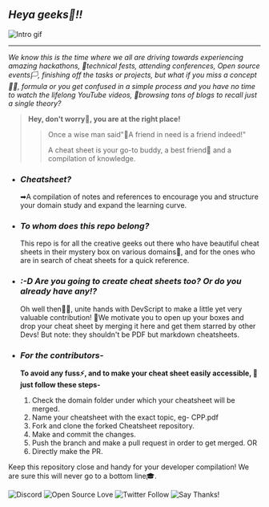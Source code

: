 ## **_Heya geeks🗿!!_**

![Intro gif](https://github.com/DevScript/CheatSheets/blob/main/assets/cheatsheet.gif)

---

_We know this is the time where we all are driving towards experiencing amazing hackathons, 🚸technical fests, attending conferences, Open source events🏳, finishing off the tasks or projects, but what if you miss a concept🕵️‍♀️, formula or you get confused in a simple process and you have no time to watch the lifelong YouTube videos, 🐳browsing tons of blogs to recall just a single theory?_

>**Hey, don't worry🍿, you are at the right place!** 
>
>>Once a wise man said"🌚A friend in need is a friend indeed!"
>>
>>A cheat sheet is your go-to buddy, a best friend🧸 and a compilation of knowledge. 

 - ### **_Cheatsheet?_** 
   ➡A compilation of notes and references to encourage you and structure your domain study and expand the learning curve. 

- ### **_To whom does this repo belong?_**
  This repo is for all the creative geeks out there who have beautiful cheat sheets in their mystery box on various domains🏁, and for the ones who are in search of cheat sheets for a quick reference. 

- ### **_:-D Are you going to create cheat sheets too? Or do you already have any!?_** 

    Oh well then🧗‍♀️, unite hands with DevScript to make a little yet very valuable contribution! 
    🌿We motivate you to open up your boxes and drop your cheat sheet by merging it here and get them starred by other Devs! But note: they shouldn't be PDF but markdown cheatsheets.

- ### **_For the contributors-_** 
    **To avoid any fuss⚡, and to make your cheat sheet easily accessible, 🏅just follow these steps-**
     
    1. Check the domain folder under which your cheatsheet will be merged.
    2. Name your cheatsheet with the exact topic, eg- CPP.pdf 
    3. Fork and clone the forked Cheatsheet repository.
    4. Make and commit the changes.
    5. Push the branch and make a pull request in order to get merged.
        OR
    6. Directly make the PR.
        
Keep this repository close and handy for your developer compilation! We are sure this will never go to a bottom line🎓.
 
![Discord](https://img.shields.io/discord/731001496417730611?label=Discord&logo=Discord&style=plastic) ![Open Source Love](https://badges.frapsoft.com/os/v2/open-source.svg?v=103) ![Twitter Follow](https://img.shields.io/twitter/follow/The_DevScript?label=Twitter&logo=Twitter&style=social) ![Say Thanks!](https://img.shields.io/badge/Say-Thanks!-yellow.svg)


